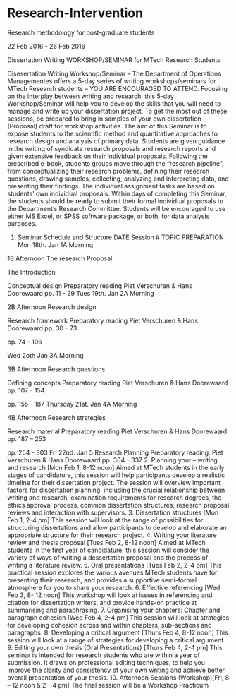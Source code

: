 # Research-Intervention
Research methodology for post-graduate students

22 Feb 2016 - 26 Feb 2016

Dissertation Writing WORKSHOP/SEMINAR for MTech Research Students  

Disesertation Writing Workshop/Seminar – The Department of Operations Managementes offers a 5-day series of writing workshops/seminars for MTech Research students – YOU ARE ENCOURAGED TO ATTEND.
Focusing on the interplay between writing and research, this 5-day Workshop/Seminar will help you to develop the skills that you will need to manage and write up your dissertation project. To get the most out of these sessions, be prepared to bring in samples of your own dissertation (Proposal) draft for workshop activities.
The aim of this Seminar is to expose students to the scientific method and quantitative approaches to research design and analysis of primary data. Students are given guidance in the writing of syndicate research proposals and research reports and given extensive feedback on their individual proposals.
Following the prescribed e-book, students groups move through the “research pipeline”, from conceptualizing their research problems, defining their research questions, drawing samples, collecting, analyzing and interpreting data, and presenting their findings.
The individual assignment tasks are based on students’ own individual proposals. Within days of completing this Seminar, the students should be ready to submit their formal individual proposals to the Department’s Research Committee.
Students will be encouraged to use either MS Excel, or SPSS software package, or both, for data analysis purposes.
1.	Seminar Schedule and Structure
DATE	Session #	TOPIC	PREPARATION
Mon 18th. Jan	1A Morning


1B Afternoon 	The research Proposal:

The Introduction

Conceptual design	Preparatory reading
Piet Verschuren & Hans Doorewaard
pp. 11 - 29
Tues 19th. Jan	2A Morning



2B Afternoon	Research design



Research framework	Preparatory reading
Piet Verschuren & Hans Doorewaard 
pp. 30  - 73

pp. 74 - 106

Wed 2oth Jan	3A Morning



3B Afternoon	Research questions



Defining concepts	Preparatory reading
Piet Verschuren & Hans Doorewaard
pp. 107 - 154

pp. 155 - 187
Thursday 21st. Jan	4A Morning



4B Afternoon	Research strategies



Research material	Preparatory reading
Piet Verschuren & Hans Doorewaard
pp. 187 – 253

pp. 254 - 303
Fri 22nd. Jan	5	Research Planning	Preparatory reading:
Piet Verschuren & Hans Doorewaard
pp. 304 - 337
2.	Planning your  – writing and research [Mon Feb 1, 8-12 noon]
Aimed at MTech students in the early stages of candidature, this session will help participants develop a realistic timeline for their dissertation project. The session will overview important factors for dissertation planning, including the crucial relationship between writing and research, examination requirements for research degrees, the ethics approval process, common dissertation structures, research proposal reviews and interaction with supervisors.
3.	Dissertation structures [Mon Feb 1, 2-4 pm]
This session will look at the range of possibilities for structuring dissertations and allow participants to develop and elaborate an appropriate structure for their research project.
4.	Writing your literature review and thesis proposal [Tues Feb 2, 8-12 noon]
Aimed at MTech students in the first year of candidature, this session will consider the variety of ways of writing a dessertation proposal and the process of writing a literature review.
5.	Oral presentations [Tues Feb 2, 2-4 pm]
This practical session explores the various avenues MTech students have for presenting their research, and provides a supportive semi-formal atmosphere for you to share your research.
6.	Effective referencing [Wed Feb 3, 8- 12 noon]
This workshop will look at issues in referencing and citation for dissertation writers, and provide hands-on practice at summarising and paraphrasing.
7.	Organising your chapters: Chapter and paragraph cohesion [Wed Feb 4, 2-4 pm]
This session will look at strategies for developing cohesion across and within chapters, sub-sections and paragraphs.
8.	Developing a critical argument [Thurs Feb 4, 8-12 noon]
This session will look at a range of strategies for developing a critical argument.
9.	Editing your own thesis (Oral Presentations) [Thurs Feb 4, 2-4 pm]
This seminar is intended for research students who are within a year of submission. It draws on professional editing techniques, to help you improve the clarity and consistency of your own writing and achieve better overall presentation of your thesis. 
10.	Afternoon Sessions (Workshop)[Fri, 8 – 12 noon & 2 - 4 pm]
The final session will be a Workshop Practicum

